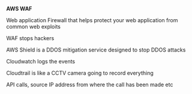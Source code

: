 **AWS WAF**

Web application Firewall that helps protect your web application from common web exploits



WAF stops hackers


AWS Shield is a DDOS mitigation service designed to stop DDOS attacks



Cloudwatch logs the events

Cloudtrail is like a CCTV camera going to record everything

API calls, source IP address from where the call has been made etc
 

